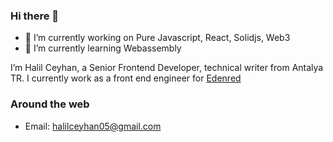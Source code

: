 ### Hi there 👋
- 🔭 I’m currently working on Pure Javascript, React, Solidjs, Web3
- 🌱 I’m currently learning Webassembly

I’m Halil Ceyhan, a Senior Frontend Developer, technical writer from Antalya TR. I currently work as a front end engineer for [Edenred](https://www.edenred.com/)

### Around the web

- Email: [halilceyhan05@gmail.com](mailto:halilceyhan05@gmail.com)
